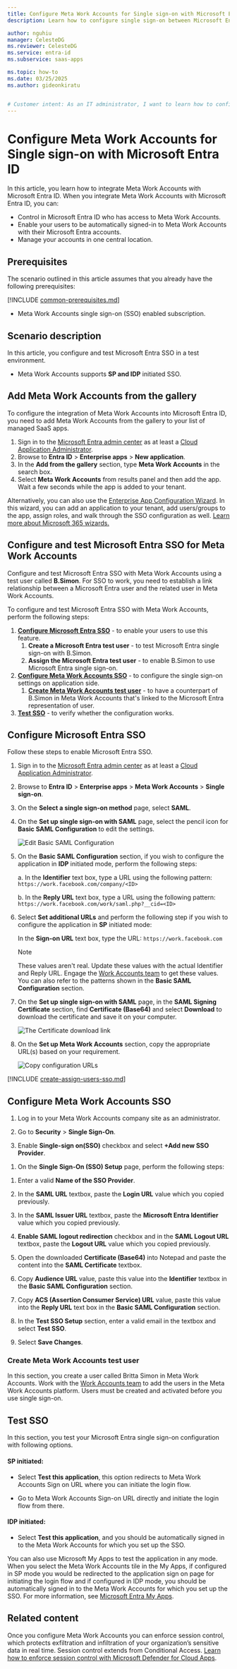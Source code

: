 ```yaml
---
title: Configure Meta Work Accounts for Single sign-on with Microsoft Entra ID
description: Learn how to configure single sign-on between Microsoft Entra ID and Meta Work Accounts.

author: nguhiu
manager: CelesteDG
ms.reviewer: CelesteDG
ms.service: entra-id
ms.subservice: saas-apps

ms.topic: how-to
ms.date: 03/25/2025
ms.author: gideonkiratu


# Customer intent: As an IT administrator, I want to learn how to configure single sign-on between Microsoft Entra ID and Meta Work Accounts so that I can control who has access to Meta Work Accounts, enable automatic sign-in with Microsoft Entra accounts, and manage my accounts in one central location.
---
```


# Configure Meta Work Accounts for Single sign-on with Microsoft Entra ID

In this article,  you learn how to integrate Meta Work Accounts with Microsoft Entra ID. When you integrate Meta Work Accounts with Microsoft Entra ID, you can:

* Control in Microsoft Entra ID who has access to Meta Work Accounts.
* Enable your users to be automatically signed-in to Meta Work Accounts with their Microsoft Entra accounts.
* Manage your accounts in one central location.

## Prerequisites
The scenario outlined in this article assumes that you already have the following prerequisites:

[!INCLUDE [common-prerequisites.md](~/identity/saas-apps/includes/common-prerequisites.md)]
* Meta Work Accounts single sign-on (SSO) enabled subscription.

## Scenario description

In this article,  you configure and test Microsoft Entra SSO in a test environment.

* Meta Work Accounts supports **SP and IDP** initiated SSO.

## Add Meta Work Accounts from the gallery

To configure the integration of Meta Work Accounts into Microsoft Entra ID, you need to add Meta Work Accounts from the gallery to your list of managed SaaS apps.

1. Sign in to the [Microsoft Entra admin center](https://entra.microsoft.com) as at least a [Cloud Application Administrator](~/identity/role-based-access-control/permissions-reference.md#cloud-application-administrator).
1. Browse to **Entra ID** > **Enterprise apps** > **New application**.
1. In the **Add from the gallery** section, type **Meta Work Accounts** in the search box.
1. Select **Meta Work Accounts** from results panel and then add the app. Wait a few seconds while the app is added to your tenant.

 Alternatively, you can also use the [Enterprise App Configuration Wizard](https://portal.office.com/AdminPortal/home?Q=Docs#/azureadappintegration). In this wizard, you can add an application to your tenant, add users/groups to the app, assign roles, and walk through the SSO configuration as well. [Learn more about Microsoft 365 wizards.](/microsoft-365/admin/misc/azure-ad-setup-guides)

<a name='configure-and-test-azure-ad-sso-for-meta-work-accounts'></a>

## Configure and test Microsoft Entra SSO for Meta Work Accounts

Configure and test Microsoft Entra SSO with Meta Work Accounts using a test user called **B.Simon**. For SSO to work, you need to establish a link relationship between a Microsoft Entra user and the related user in Meta Work Accounts.

To configure and test Microsoft Entra SSO with Meta Work Accounts, perform the following steps:

1. **[Configure Microsoft Entra SSO](#configure-azure-ad-sso)** - to enable your users to use this feature.
    1. **Create a Microsoft Entra test user** - to test Microsoft Entra single sign-on with B.Simon.
    1. **Assign the Microsoft Entra test user** - to enable B.Simon to use Microsoft Entra single sign-on.
1. **[Configure Meta Work Accounts SSO](#configure-meta-work-accounts-sso)** - to configure the single sign-on settings on application side.
    1. **[Create Meta Work Accounts test user](#create-meta-work-accounts-test-user)** - to have a counterpart of B.Simon in Meta Work Accounts that's linked to the Microsoft Entra representation of user.
1. **[Test SSO](#test-sso)** - to verify whether the configuration works.

<a name='configure-azure-ad-sso'></a>

## Configure Microsoft Entra SSO

Follow these steps to enable Microsoft Entra SSO.

1. Sign in to the [Microsoft Entra admin center](https://entra.microsoft.com) as at least a [Cloud Application Administrator](~/identity/role-based-access-control/permissions-reference.md#cloud-application-administrator).
1. Browse to **Entra ID** > **Enterprise apps** > **Meta Work Accounts** > **Single sign-on**.
1. On the **Select a single sign-on method** page, select **SAML**.
1. On the **Set up single sign-on with SAML** page, select the pencil icon for **Basic SAML Configuration** to edit the settings.

   ![Edit Basic SAML Configuration](common/edit-urls.png)

1. On the **Basic SAML Configuration** section, if you wish to configure the application in **IDP** initiated mode, perform the following steps:

    a. In the **Identifier** text box, type a URL using the following pattern:
    `https://work.facebook.com/company/<ID>`

    b. In the **Reply URL** text box, type a URL using the following pattern:
    ` https://work.facebook.com/work/saml.php?__cid=<ID>`

1. Select **Set additional URLs** and perform the following step if you wish to configure the application in **SP** initiated mode:

    In the **Sign-on URL** text box, type the URL:
    `https://work.facebook.com`

	> [!NOTE]
	> These values aren't real. Update these values with the actual Identifier and Reply URL. Engage the [Work Accounts team](https://www.workplace.com/help/work) to get these values. You can also refer to the patterns shown in the **Basic SAML Configuration** section.

1. On the **Set up single sign-on with SAML** page, in the **SAML Signing Certificate** section,  find **Certificate (Base64)** and select **Download** to download the certificate and save it on your computer.

	![The Certificate download link](common/certificatebase64.png)

1. On the **Set up Meta Work Accounts** section, copy the appropriate URL(s) based on your requirement.

	![Copy configuration URLs](common/copy-configuration-urls.png)

<a name='create-an-azure-ad-test-user'></a>

[!INCLUDE [create-assign-users-sso.md](~/identity/saas-apps/includes/create-assign-users-sso.md)]

## Configure Meta Work Accounts SSO

1. Log in to your Meta Work Accounts company site as an administrator.

1. Go to **Security** > **Single Sign-On**.

1. Enable **Single-sign on(SSO)** checkbox and select **+Add new SSO Provider**.

<!-- ![Screenshot shows the SSO Account.](./media/meta-work-accounts-tutorial/security.png "SSO Account") -->

1. On the **Single Sign-On (SSO) Setup** page, perform the following steps:

<!--     ![Screenshot shows the SSO Configuration.](./media/meta-work-accounts-tutorial/certificate.png "Configuration") -->

1. Enter a valid **Name of the SSO Provider**.

1. In the **SAML URL** textbox, paste the **Login URL** value which you copied previously.

1. In the **SAML Issuer URL** textbox, paste the **Microsoft Entra Identifier** value which you copied previously.

1. **Enable SAML logout redirection** checkbox and in the **SAML Logout URL** textbox, paste the **Logout URL** value which you copied previously.

1. Open the downloaded **Certificate (Base64)** into Notepad and paste the content into the **SAML Certificate** textbox.

1. Copy **Audience URL** value, paste this value into the **Identifier** textbox in the **Basic SAML Configuration** section.

1. Copy **ACS (Assertion Consumer Service) URL** value, paste this value into the **Reply URL** text box in the **Basic SAML Configuration** section.

1. In the **Test SSO Setup** section, enter a valid email in the textbox and select **Test SSO**.

1. Select **Save Changes**.

### Create Meta Work Accounts test user

In this section, you create a user called Britta Simon in Meta Work Accounts. Work with the [Work Accounts team](https://www.workplace.com/help/work) to add the users in the Meta Work Accounts platform. Users must be created and activated before you use single sign-on.

## Test SSO 

In this section, you test your Microsoft Entra single sign-on configuration with following options. 

#### SP initiated:

* Select **Test this application**, this option redirects to Meta Work Accounts Sign on URL where you can initiate the login flow.  

* Go to Meta Work Accounts Sign-on URL directly and initiate the login flow from there.

#### IDP initiated:

* Select **Test this application**, and you should be automatically signed in to the Meta Work Accounts for which you set up the SSO. 

You can also use Microsoft My Apps to test the application in any mode. When you select the Meta Work Accounts tile in the My Apps, if configured in SP mode you would be redirected to the application sign on page for initiating the login flow and if configured in IDP mode, you should be automatically signed in to the Meta Work Accounts for which you set up the SSO. For more information, see [Microsoft Entra My Apps](/azure/active-directory/manage-apps/end-user-experiences#azure-ad-my-apps).

## Related content

Once you configure Meta Work Accounts you can enforce session control, which protects exfiltration and infiltration of your organization’s sensitive data in real time. Session control extends from Conditional Access. [Learn how to enforce session control with Microsoft Defender for Cloud Apps](/cloud-app-security/proxy-deployment-aad).
